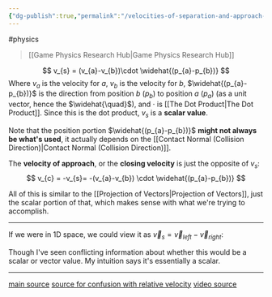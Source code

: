 ```yaml
---
{"dg-publish":true,"permalink":"/velocities-of-separation-and-approach-closing-velocity/","dgHomeLink":true,"dgPassFrontmatter":false}
---
```


#physics 
> [[Game Physics Research Hub|Game Physics Research Hub]]

$$
v_{s} = (v_{a}-v_{b})\cdot \widehat{(p_{a}-p_{b})}
$$
Where $v_{a}$ is the velocity for $a$, $v_{b}$ is the velocity for $b$,  $\widehat{(p_{a}-p_{b})}$ is the direction from position $b$ ($p_{b}$) to position $a$ ($p_{a}$) (as a unit vector, hence the $\widehat{\quad}$), and $\cdot$ is [[The Dot Product|The Dot Product]].
Since this is the dot product, $v_{s}$ is a **scalar value**.

Note that the position portion $\widehat{(p_{a}-p_{b})}$ **might not always be what's used**, it actually depends on the [[Contact Normal (Collision Direction)|Contact Normal (Collision Direction)]].

The **velocity of approach**, or the **closing velocity** is just the opposite of $v_{s}$:
$$
v_{c} = -v_{s}= -(v_{a}-v_{b}) \cdot \widehat{(p_{a}-p_{b})}
$$

All of this is similar to the [[Projection of Vectors|Projection of Vectors]], just the scalar portion of that, which makes sense with what we're trying to accomplish.

---

If we were in 1D space, we could view it as $\vec{v}_{s}=\vec{v}_{left}-\vec{v}_{right}$:

<style>
.container {font-family: sans-serif; text-align: center;}
.button-wrapper button {z-index: 1;height: 40px; width: 100px; margin: 10px;padding: 5px;}
.excalidraw .App-menu_top .buttonList { display: flex;}
.excalidraw-wrapper { height: 800px; margin: 50px; position: relative;}
:root[dir="ltr"] .excalidraw .layer-ui__wrapper .zen-mode-transition.App-menu_bottom--transition-left {transform: none;}
</style><script src="https://unpkg.com/react@17/umd/react.production.min.js"></script><script src="https://unpkg.com/react-dom@17/umd/react-dom.production.min.js"></script><script type="text/javascript" src="https://unpkg.com/@excalidraw/excalidraw@0.12.0/dist/excalidraw.production.min.js"></script><div id="Velocities_of_Separation_and_Approach_2022-10-18_2149.27.excalidraw.md1"></div><script>(function(){const InitialData={"type":"excalidraw","version":2,"source":"https://excalidraw.com","elements":[{"id":"0kPYfPKzS3SbHmr7esQ8V","type":"arrow","x":-350.3999938964844,"y":-131.84375762939453,"width":116.00003051757812,"height":0,"angle":0,"strokeColor":"#000000","backgroundColor":"transparent","fillStyle":"hachure","strokeWidth":1,"strokeStyle":"solid","roughness":1,"opacity":100,"groupIds":[],"strokeSharpness":"round","seed":309815650,"version":84,"versionNonce":1344379170,"isDeleted":false,"boundElements":null,"updated":1666155081660,"link":null,"locked":false,"points":[[0,0],[116.00003051757812,0]],"lastCommittedPoint":null,"startBinding":null,"endBinding":null,"startArrowhead":null,"endArrowhead":"arrow"},{"type":"arrow","version":110,"versionNonce":1866039806,"isDeleted":false,"id":"2kpuvdp92-cFzVuqoEjNi","fillStyle":"hachure","strokeWidth":1,"strokeStyle":"solid","roughness":1,"opacity":100,"angle":0,"x":-102.39997863769531,"y":-133.2437515258789,"strokeColor":"#000000","backgroundColor":"transparent","width":181.59999084472656,"height":0,"seed":997372734,"groupIds":[],"strokeSharpness":"round","boundElements":[],"updated":1666155081660,"link":null,"locked":false,"startBinding":null,"endBinding":null,"lastCommittedPoint":null,"startArrowhead":null,"endArrowhead":"arrow","points":[[0,0],[181.59999084472656,0]]},{"id":"uPwZoObZOOPdRRkZX6FCX","type":"line","x":-350.3999938964844,"y":-121.44379425048827,"width":0,"height":40,"angle":0,"strokeColor":"#e67700","backgroundColor":"transparent","fillStyle":"hachure","strokeWidth":1,"strokeStyle":"solid","roughness":1,"opacity":100,"groupIds":[],"strokeSharpness":"round","seed":1134713698,"version":182,"versionNonce":1553343714,"isDeleted":false,"boundElements":null,"updated":1666155081660,"link":null,"locked":false,"points":[[0,0],[0,40]],"lastCommittedPoint":null,"startBinding":null,"endBinding":null,"startArrowhead":null,"endArrowhead":null},{"type":"line","version":377,"versionNonce":2062848574,"isDeleted":false,"id":"7-XaSWG5njNEvurT1toiI","fillStyle":"hachure","strokeWidth":1,"strokeStyle":"solid","roughness":1,"opacity":100,"angle":0,"x":-231.20004272460935,"y":-124.4437942504883,"strokeColor":"#e67700","backgroundColor":"transparent","width":0,"height":40,"seed":877287714,"groupIds":[],"strokeSharpness":"round","boundElements":[],"updated":1666155081660,"link":null,"locked":false,"startBinding":null,"endBinding":null,"lastCommittedPoint":null,"startArrowhead":null,"endArrowhead":null,"points":[[0,0],[0,40]]},{"type":"line","version":250,"versionNonce":1241725090,"isDeleted":false,"id":"nNOfVawK7Jqqvhu_ZODZT","fillStyle":"hachure","strokeWidth":1,"strokeStyle":"solid","roughness":1,"opacity":100,"angle":0,"x":-101.59997558593753,"y":-120.54376983642577,"strokeColor":"#e67700","backgroundColor":"transparent","width":0,"height":40,"seed":1054464290,"groupIds":[],"strokeSharpness":"round","boundElements":[],"updated":1666155081660,"link":null,"locked":false,"startBinding":null,"endBinding":null,"lastCommittedPoint":null,"startArrowhead":null,"endArrowhead":null,"points":[[0,0],[0,40]]},{"type":"line","version":445,"versionNonce":895720062,"isDeleted":false,"id":"EPp0qag3PnnHhV8fD4tC-","fillStyle":"hachure","strokeWidth":1,"strokeStyle":"solid","roughness":1,"opacity":100,"angle":0,"x":17.59997558593747,"y":-123.5437698364258,"strokeColor":"#e67700","backgroundColor":"transparent","width":0,"height":40,"seed":388317694,"groupIds":[],"strokeSharpness":"round","boundElements":[],"updated":1666155081660,"link":null,"locked":false,"startBinding":null,"endBinding":null,"lastCommittedPoint":null,"startArrowhead":null,"endArrowhead":null,"points":[[0,0],[0,40]]},{"id":"CWQHAVgKDdOCA-7GZ8kAW","type":"arrow","x":51.20001220703125,"y":-32.643775939941406,"width":7.105427357601002e-15,"height":35.199981689453125,"angle":0,"strokeColor":"#e67700","backgroundColor":"transparent","fillStyle":"hachure","strokeWidth":1,"strokeStyle":"solid","roughness":1,"opacity":100,"groupIds":[],"strokeSharpness":"round","seed":903205758,"version":119,"versionNonce":289510142,"isDeleted":false,"boundElements":null,"updated":1666155081660,"link":null,"locked":false,"points":[[0,0],[7.105427357601002e-15,-35.199981689453125]],"lastCommittedPoint":null,"startBinding":null,"endBinding":null,"startArrowhead":null,"endArrowhead":"arrow"},{"id":"ix4TGO0h5gkO4DhSI8wuH","type":"arrow","x":17.60003662109375,"y":-7.043769836425783,"width":69.5999755859375,"height":0,"angle":0,"strokeColor":"#c92a2a","backgroundColor":"transparent","fillStyle":"hachure","strokeWidth":1,"strokeStyle":"solid","roughness":1,"opacity":100,"groupIds":[],"strokeSharpness":"round","seed":2117274366,"version":72,"versionNonce":1191700670,"isDeleted":false,"boundElements":null,"updated":1666155125824,"link":null,"locked":false,"points":[[0,0],[69.5999755859375,0]],"lastCommittedPoint":null,"startBinding":null,"endBinding":{"elementId":"yvFvn0Qn","focus":-0.05068682589477185,"gap":8.60003662109375},"startArrowhead":null,"endArrowhead":"arrow"},{"id":"kY6Z2Ufo","type":"text","x":-53.20001220703125,"y":20.556236267089844,"width":219,"height":25,"angle":0,"strokeColor":"#c92a2a","backgroundColor":"transparent","fillStyle":"hachure","strokeWidth":1,"strokeStyle":"solid","roughness":1,"opacity":100,"groupIds":[],"strokeSharpness":"sharp","seed":1823592546,"version":163,"versionNonce":1661672254,"isDeleted":false,"boundElements":null,"updated":1666155107391,"link":null,"locked":false,"text":"velocity of separation","rawText":"velocity of separation","fontSize":20,"fontFamily":1,"textAlign":"left","verticalAlign":"top","baseline":18,"containerId":null,"originalText":"velocity of separation"},{"id":"yvFvn0Qn","type":"image","x":95.800048828125,"y":-20.387489318847656,"width":32,"height":25.399993896484375,"angle":0,"strokeColor":"#000000","backgroundColor":"transparent","fillStyle":"hachure","strokeWidth":1,"strokeStyle":"solid","roughness":1,"opacity":100,"strokeSharpness":"sharp","seed":8517,"version":160,"versionNonce":2086046242,"updated":1666155125824,"isDeleted":false,"groupIds":[],"boundElements":[{"id":"ix4TGO0h5gkO4DhSI8wuH","type":"arrow"}],"link":null,"locked":false,"fileId":"a74a0222ee32e41a4c6c544047c90751baaea0d7","scale":[1,1]}],"appState":{"theme":"light","viewBackgroundColor":"#ffffff","currentItemStrokeColor":"#c92a2a","currentItemBackgroundColor":"transparent","currentItemFillStyle":"hachure","currentItemStrokeWidth":1,"currentItemStrokeStyle":"solid","currentItemRoughness":1,"currentItemOpacity":100,"currentItemFontFamily":1,"currentItemFontSize":20,"currentItemTextAlign":"left","currentItemStrokeSharpness":"sharp","currentItemStartArrowhead":null,"currentItemEndArrowhead":"arrow","currentItemLinearStrokeSharpness":"round","gridSize":null,"colorPalette":{}},"files":{}};InitialData.scrollToContent=true;App=()=>{const e=React.useRef(null),t=React.useRef(null),[n,i]=React.useState({width:void 0,height:void 0});return React.useEffect(()=>{i({width:t.current.getBoundingClientRect().width,height:t.current.getBoundingClientRect().height});const e=()=>{i({width:t.current.getBoundingClientRect().width,height:t.current.getBoundingClientRect().height})};return window.addEventListener("resize",e),()=>window.removeEventListener("resize",e)},[t]),React.createElement(React.Fragment,null,React.createElement("div",{className:"excalidraw-wrapper",ref:t},React.createElement(ExcalidrawLib.Excalidraw,{ref:e,width:n.width,height:n.height,initialData:InitialData,viewModeEnabled:!0,zenModeEnabled:!0,gridModeEnabled:!1})))},excalidrawWrapper=document.getElementById("Velocities_of_Separation_and_Approach_2022-10-18_2149.27.excalidraw.md1");ReactDOM.render(React.createElement(App),excalidrawWrapper);})();</script>
Though I've seen conflicting information about whether this would be a scalar or vector value. My intuition says it's essentially a scalar.

---
[main source](https://learning.oreilly.com/library/view/game-physics-engine/9780123819765/chapter-52.html#:-:text=Two%20objects%20that%20are%20clos,%3D(%CB%99pa%E2%88%92%CB%99pb)%20%C2%B7(%EE%80%82pa%E2%88%92pb)%20%5B7.2)
[source for confusion with relative velocity](https://qr.ae/pvxXCJ)
[video source](https://youtu.be/C5a92K2uFWk)